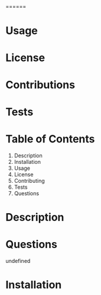 ##
======

# Usage


# License


# Contributions


# Tests


 # Table of Contents 
 
1. Description 
2. Installation 
3. Usage 
4. License 
5. Contributing 
6. Tests 
7. Questions

# Description


# Questions
undefined

# Installation

